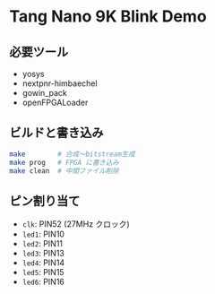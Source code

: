# Tang Nano 9K Blink Demo

## 必要ツール

- yosys
- nextpnr-himbaechel
- gowin_pack
- openFPGALoader

## ビルドと書き込み

```bash
make        # 合成〜bitstream生成
make prog   # FPGA に書き込み
make clean  # 中間ファイル削除
```

## ピン割り当て

- `clk`: PIN52 (27MHz クロック)
- `led1`: PIN10
- `led2`: PIN11
- `led3`: PIN13
- `led4`: PIN14
- `led5`: PIN15
- `led6`: PIN16
